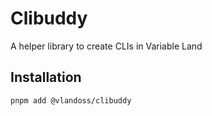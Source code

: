 # Clibuddy

A helper library to create CLIs in Variable Land

## Installation

```sh
pnpm add @vlandoss/clibuddy
```
